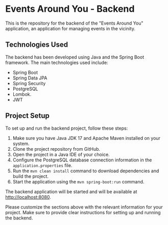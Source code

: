 # Events Around You - Backend

This is the repository for the backend of the "Events Around You" application, an application for managing events in the vicinity.

## Technologies Used

The backend has been developed using Java and the Spring Boot framework. The main technologies used include:

- Spring Boot
- Spring Data JPA
- Spring Security
- PostgreSQL
- Lombok.
- JWT

## Project Setup

To set up and run the backend project, follow these steps:

1. Make sure you have Java JDK 17 and Apache Maven installed on your system.
2. Clone the project repository from GitHub.
3. Open the project in a Java IDE of your choice.
4. Configure the PostgreSQL database connection information in the `application.properties` file.
5. Run the `mvn clean install` command to download dependencies and build the project.
6. Start the application using the `mvn spring-boot:run` command.

The backend application will be started and will be available at [http://localhost:8080](http://localhost:8080).

Please customize the sections above with the relevant information for your project. Make sure to provide clear instructions for setting up and running the backend.
